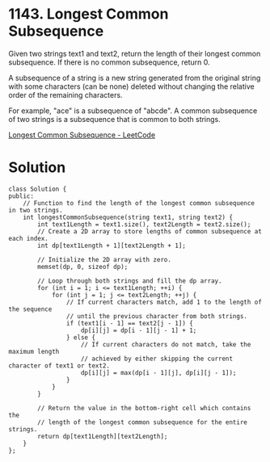 # 1143. Longest Common Subsequence

Given two strings text1 and text2, return the length of their longest common subsequence. If there is no common subsequence, return 0.

A subsequence of a string is a new string generated from the original string with some characters (can be none) deleted without changing the relative order of the remaining characters.

For example, "ace" is a subsequence of "abcde".
A common subsequence of two strings is a subsequence that is common to both strings.

[Longest Common Subsequence - LeetCode](https://leetcode.com/problems/longest-common-subsequence/?envType=daily-question&envId=2024-01-25)

# Solution

```
class Solution {
public:
    // Function to find the length of the longest common subsequence in two strings.
    int longestCommonSubsequence(string text1, string text2) {
        int text1Length = text1.size(), text2Length = text2.size();
        // Create a 2D array to store lengths of common subsequence at each index.
        int dp[text1Length + 1][text2Length + 1];
      
        // Initialize the 2D array with zero.
        memset(dp, 0, sizeof dp);
      
        // Loop through both strings and fill the dp array.
        for (int i = 1; i <= text1Length; ++i) {
            for (int j = 1; j <= text2Length; ++j) {
                // If current characters match, add 1 to the length of the sequence
                // until the previous character from both strings.
                if (text1[i - 1] == text2[j - 1]) {
                    dp[i][j] = dp[i - 1][j - 1] + 1;
                } else {
                    // If current characters do not match, take the maximum length
                    // achieved by either skipping the current character of text1 or text2.
                    dp[i][j] = max(dp[i - 1][j], dp[i][j - 1]);
                }
            }
        }
      
        // Return the value in the bottom-right cell which contains the
        // length of the longest common subsequence for the entire strings.
        return dp[text1Length][text2Length];
    }
};
```